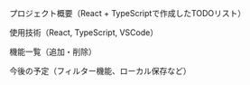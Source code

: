 プロジェクト概要（React + TypeScriptで作成したTODOリスト）

使用技術（React, TypeScript, VSCode）

機能一覧（追加・削除）

今後の予定（フィルター機能、ローカル保存など）　　
